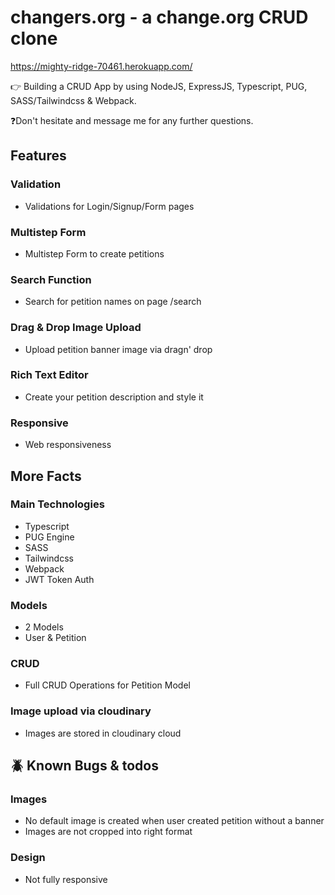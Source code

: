 # changers.org - a change.org CRUD clone
https://mighty-ridge-70461.herokuapp.com/

👉 Building a CRUD App by using NodeJS, ExpressJS, Typescript, PUG, SASS/Tailwindcss & Webpack.

❓Don't hesitate and message me for any further questions.
## Features
### Validation
- Validations for Login/Signup/Form pages

### Multistep Form
- Multistep Form to create petitions

### Search Function
- Search for petition names on page /search

### Drag & Drop Image Upload
- Upload petition banner image via dragn' drop

### Rich Text Editor
- Create your petition description and style it

### Responsive
- Web responsiveness

## More Facts
### Main Technologies
- Typescript
- PUG Engine
- SASS
- Tailwindcss
- Webpack
- JWT Token Auth

### Models
- 2 Models
- User & Petition

### CRUD
- Full CRUD Operations for Petition Model

### Image upload via cloudinary
- Images are stored in cloudinary cloud

## 🪲 Known Bugs & todos
### Images
- No default image is created when user created petition without a banner
- Images are not cropped into right format

### Design
- Not fully responsive




 

